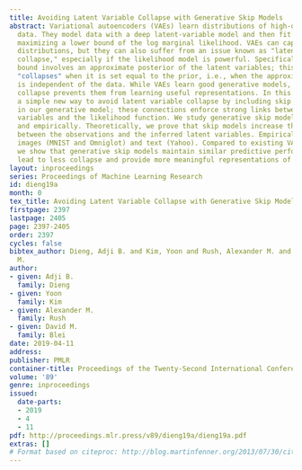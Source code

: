 ```yaml
---
title: Avoiding Latent Variable Collapse with Generative Skip Models
abstract: Variational autoencoders (VAEs) learn distributions of high-dimensional
  data. They model data with a deep latent-variable model and then fit the model by
  maximizing a lower bound of the log marginal likelihood. VAEs can capture complex
  distributions, but they can also suffer from an issue known as "latent variable
  collapse," especially if the likelihood model is powerful. Specifically, the lower
  bound involves an approximate posterior of the latent variables; this posterior
  "collapses" when it is set equal to the prior, i.e., when the approximate posterior
  is independent of the data. While VAEs learn good generative models, latent variable
  collapse prevents them from learning useful representations. In this paper, we propose
  a simple new way to avoid latent variable collapse by including skip connections
  in our generative model; these connections enforce strong links between the latent
  variables and the likelihood function. We study generative skip models both theoretically
  and empirically. Theoretically, we prove that skip models increase the mutual information
  between the observations and the inferred latent variables. Empirically, we study
  images (MNIST and Omniglot) and text (Yahoo). Compared to existing VAE architectures,
  we show that generative skip models maintain similar predictive performance but
  lead to less collapse and provide more meaningful representations of the data.
layout: inproceedings
series: Proceedings of Machine Learning Research
id: dieng19a
month: 0
tex_title: Avoiding Latent Variable Collapse with Generative Skip Models
firstpage: 2397
lastpage: 2405
page: 2397-2405
order: 2397
cycles: false
bibtex_author: Dieng, Adji B. and Kim, Yoon and Rush, Alexander M. and Blei, David
  M.
author:
- given: Adji B.
  family: Dieng
- given: Yoon
  family: Kim
- given: Alexander M.
  family: Rush
- given: David M.
  family: Blei
date: 2019-04-11
address: 
publisher: PMLR
container-title: Proceedings of the Twenty-Second International Conference on Artificial Intelligence and Statistics
volume: '89'
genre: inproceedings
issued:
  date-parts:
  - 2019
  - 4
  - 11
pdf: http://proceedings.mlr.press/v89/dieng19a/dieng19a.pdf
extras: []
# Format based on citeproc: http://blog.martinfenner.org/2013/07/30/citeproc-yaml-for-bibliographies/
---
```

